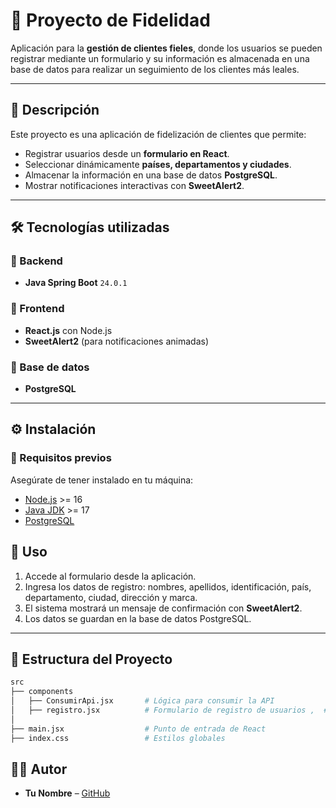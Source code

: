 # 🎯 Proyecto de Fidelidad  

Aplicación para la **gestión de clientes fieles**, donde los usuarios se pueden registrar mediante un formulario y su información es almacenada en una base de datos para realizar un seguimiento de los clientes más leales.  

---

## 📖 Descripción  
Este proyecto es una aplicación de fidelización de clientes que permite:  
- Registrar usuarios desde un **formulario en React**.  
- Seleccionar dinámicamente **países, departamentos y ciudades**.  
- Almacenar la información en una base de datos **PostgreSQL**.  
- Mostrar notificaciones interactivas con **SweetAlert2**.  

---

## 🛠 Tecnologías utilizadas  

### 🔹 Backend  
- **Java Spring Boot** `24.0.1`  

### 🔹 Frontend  
- **React.js** con Node.js  
- **SweetAlert2** (para notificaciones animadas)  

### 🔹 Base de datos  
- **PostgreSQL**  

---

## ⚙️ Instalación  

### 🔹 Requisitos previos  
Asegúrate de tener instalado en tu máquina:  
- [Node.js](https://nodejs.org/) >= 16  
- [Java JDK](https://www.oracle.com/java/technologies/javase/jdk17-archive-downloads.html) >= 17  
- [PostgreSQL](https://www.postgresql.org/)  


## 🚀 Uso  

1. Accede al formulario desde la aplicación.  
2. Ingresa los datos de registro: nombres, apellidos, identificación, país, departamento, ciudad, dirección y marca.  
3. El sistema mostrará un mensaje de confirmación con **SweetAlert2**.  
4. Los datos se guardan en la base de datos PostgreSQL.  

---

## 📂 Estructura del Proyecto  

```bash
src
├── components
│   ├── ConsumirApi.jsx       # Lógica para consumir la API 
│   ├── registro.jsx          # Formulario de registro de usuarios ,  # Conexión con el backend
│
├── main.jsx                  # Punto de entrada de React
├── index.css                 # Estilos globales
```

## 👨‍💻 Autor  

- **Tu Nombre** – [GitHub](https://github.com/braian958) 
